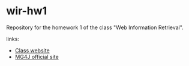 # wir-hw1

Repository for the homework 1 of the class "Web Information Retrieval".

links:  
 - [Class website](https://piazza.com/uniroma1.it/spring2017/1018570/home)
 - [MG4J official site](http://mg4j.di.unimi.it/)
